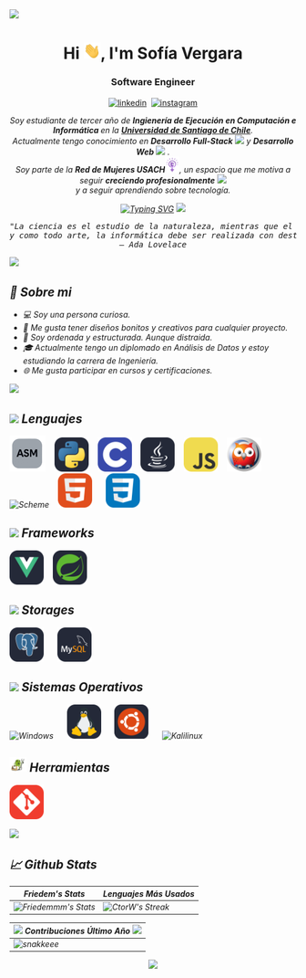 <!--horizontal divider(gradiant)-->
<img src="https://user-images.githubusercontent.com/73097560/115834477-dbab4500-a447-11eb-908a-139a6edaec5c.gif">

<!--soy-->
<h1 align="center">Hi <img src="https://raw.githubusercontent.com/ABSphreak/ABSphreak/master/gifs/Hi.gif" width="30px">, I'm Sofía Vergara</h1>
<h3 align="center">Software Engineer</h3>

<!--redes-->
<p align="center">
<a href="www.linkedin.com/in/sofía-vergara-godoy" target="blank"><img align="center" src="https://user-images.githubusercontent.com/88904952/234979284-68c11d7f-1acc-4f0c-ac78-044e1037d7b0.png" alt="linkedin" height="30" width="30" /></a>&nbsp;
<a href="https://www.instagram.com/friedemmm/" target="blank"><img align="center" src="https://user-images.githubusercontent.com/88904952/234981169-2dd1e58f-4b7e-468c-8213-034ba62156c3.png" alt="instagram" height="30" width="30" /></a>
</p>

<!--descripcion-->
<p align="center">
  <em>
    Soy estudiante de tercer año de <b>Ingienería de Ejecución en Computación e Informática </b> en la <a href="https://www.usach.cl"> <b>Universidad de Santiago de Chile</b></a>. <br>
    Actualmente tengo conocimiento en <b>Desarrollo Full-Stack</b> <img src="https://github.com/TheDudeThatCode/TheDudeThatCode/blob/master/Assets/Developer.gif" width="30px"> y <b>Desarrollo Web</b>&nbsp;<img src="https://github.com/TheDudeThatCode/TheDudeThatCode/blob/master/Assets/Designer.gif" width="36px">&nbsp.
    <br> Soy parte de la <b>Red de Mujeres USACH</b><img src="https://github.com/Friedemmm/Friedemmm/blob/main/output-onlinegiftools-com.gif" width="25px">, un espacio que me motiva a seguir <b>creciendo profesionalmente</b> <img src="https://github.com/TheDudeThatCode/TheDudeThatCode/blob/master/Assets/Medal.gif" width="20px"> 
    <br>y a seguir aprendiendo sobre tecnología.

<!--gif-->
<br/>
<p align="center">
<a href="https://git.io/typing-svg"><img src="https://readme-typing-svg.demolab.com?font=Google+Sans+Code&size=25&letterSpacing=0.2rem&duration=1500&pause=500&color=F74CE5&center=true&width=435&lines=STEM;Full+Stack+Developer;Computer+Science;Web+Developer;Cibersegurity" alt="Typing SVG" /></a>

<!--cuadro cita-->
<img src="https://user-images.githubusercontent.com/73097560/115834477-dbab4500-a447-11eb-908a-139a6edaec5c.gif">
<pre align="center">
"La ciencia es el estudio de la naturaleza, mientras que el arte es el estudio de las ideas; 
y como todo arte, la informática debe ser realizada con destreza y belleza."
— Ada Lovelace</a>
</pre>

<!--sobre mi-->
<img src="https://user-images.githubusercontent.com/73097560/115834477-dbab4500-a447-11eb-908a-139a6edaec5c.gif">

## 📖 Sobre mi

* 💻 Soy una persona curiosa.
* 🎨 Me gusta tener diseños bonitos y creativos para cualquier proyecto.
* 📱 Soy ordenada y estructurada. Aunque distraida.
* 🎓 Actualmente tengo un diplomado en Análisis de Datos y estoy estudiando la carrera de Ingeniería.
* 🌐 Me gusta participar en cursos y certificaciones.

<!-- Languages -->
<img src="https://user-images.githubusercontent.com/73097560/115834477-dbab4500-a447-11eb-908a-139a6edaec5c.gif">

## <img src="https://lenguajesdeprogramacion.net/wp-content/uploads/2022/09/lenguajes-de-programacion-logo.png" width="20px"> Lenguajes

  <img
    src="https://github.com/Friedemmm/Friedemmm/blob/main/ChatGPT_Image_28_sept_2025__21_32_18-removebg-preview%20(1).png"
    width="63"
    alt="Assembler">
    &nbsp;&nbsp;
  <img
    src="https://raw.githubusercontent.com/tandpfun/skill-icons/65dea6c4eaca7da319e552c09f4cf5a9a8dab2c8/icons/Python-Dark.svg"
    width="60px"
    alt="Python">
    &nbsp;&nbsp;
  <img
    src="https://raw.githubusercontent.com/tandpfun/skill-icons/65dea6c4eaca7da319e552c09f4cf5a9a8dab2c8/icons/C.svg"
    width="60px"
    alt="C">
    &nbsp;&nbsp;
  <img
    src="https://raw.githubusercontent.com/tandpfun/skill-icons/65dea6c4eaca7da319e552c09f4cf5a9a8dab2c8/icons/Java-Dark.svg"
    width="60px"
    alt="Java">
    &nbsp;&nbsp;
  <img
    src="https://raw.githubusercontent.com/tandpfun/skill-icons/65dea6c4eaca7da319e552c09f4cf5a9a8dab2c8/icons/JavaScript.svg"
    width="60px"
    alt="Javascript">
    &nbsp;&nbsp;
  <img
    src="https://github.com/Friedemmm/Friedemmm/blob/main/Prolog-logo-512.png"
    width="60px"
    alt="Prolog">
    &nbsp;&nbsp;
  <img
    src="https://upload.wikimedia.org/wikipedia/commons/c/c1/Racket-logo.svg"
    width="60px"
    alt="Scheme">
    &nbsp;&nbsp;
  <img
    src="https://raw.githubusercontent.com/tandpfun/skill-icons/65dea6c4eaca7da319e552c09f4cf5a9a8dab2c8/icons/HTML.svg"
    width="60px"
    alt="HTML">
    &nbsp;&nbsp;&nbsp;&nbsp;
  <img
    src="https://raw.githubusercontent.com/tandpfun/skill-icons/65dea6c4eaca7da319e552c09f4cf5a9a8dab2c8/icons/CSS.svg"
    width="60px"
    alt="css">
    &nbsp;&nbsp;&nbsp;&nbsp;
  
<!-- Frameworks -->
  
## <img src="https://cdn-icons-png.flaticon.com/512/2620/2620969.png" width="20px"> Frameworks
  
  <img
    src="https://raw.githubusercontent.com/tandpfun/skill-icons/65dea6c4eaca7da319e552c09f4cf5a9a8dab2c8/icons/VueJS-Dark.svg"
    width="60px"
    alt="Vue 3">
    &nbsp;&nbsp;
  <img
    src="https://raw.githubusercontent.com/tandpfun/skill-icons/65dea6c4eaca7da319e552c09f4cf5a9a8dab2c8/icons/Spring-Dark.svg"
    width="60px"
    alt="Spring Boot">
    &nbsp;&nbsp;
  
<!-- Storages -->
  
## <img src="https://static.vecteezy.com/system/resources/thumbnails/029/345/981/small_2x/database-icon-data-analytics-icon-monitoring-big-data-analysis-containing-database-free-png.png" width="20px"> Storages

  <img
    src="https://raw.githubusercontent.com/tandpfun/skill-icons/65dea6c4eaca7da319e552c09f4cf5a9a8dab2c8/icons/PostgreSQL-Dark.svg"
    width="60px"
    alt="PostgreSQL">
    &nbsp;&nbsp;&nbsp;&nbsp;
  <img
    src="https://raw.githubusercontent.com/tandpfun/skill-icons/65dea6c4eaca7da319e552c09f4cf5a9a8dab2c8/icons/MySQL-Dark.svg"
    width="60px"
    alt="MySQL">
    &nbsp;&nbsp;&nbsp;&nbsp;

<!-- SO -->
  
## <img src="https://cdn-icons-png.flaticon.com/512/689/689358.png" width="20px"> Sistemas Operativos

  <img
    src="https://raw.githubusercontent.com/tandpfun/skill-icons/65dea6c4eaca7da319e552c09f4cf5a9a8dab2c8/icons/Windows-Dark.svg"
    width="60px"
    alt="Windows">
    &nbsp;&nbsp;&nbsp;&nbsp;
  <img
    src="https://raw.githubusercontent.com/tandpfun/skill-icons/65dea6c4eaca7da319e552c09f4cf5a9a8dab2c8/icons/Linux-Dark.svg"
    width="60px"
    alt="Linux">
    &nbsp;&nbsp;&nbsp;&nbsp;
  <img
    src="https://raw.githubusercontent.com/tandpfun/skill-icons/65dea6c4eaca7da319e552c09f4cf5a9a8dab2c8/icons/Ubuntu-Dark.svg"
    width="60px"
    alt="Ubuntu">
    &nbsp;&nbsp;&nbsp;&nbsp;
  <img
    src="https://raw.githubusercontent.com/tandpfun/skill-icons/65dea6c4eaca7da319e552c09f4cf5a9a8dab2c8/icons/Kali-Dark.svg"
    width="60px"
    alt="Kalilinux">
    &nbsp;&nbsp;&nbsp;&nbsp;
    
<!-- Tools -->
   
## <img src="https://github.com/Friedemmm/Friedemmm/blob/main/gratis-png-desarrollo-de-software-android-desarrollo-de-aplicaciones-moviles-herramientas-removebg-preview.png" width="30px"> Herramientas

<img
    src="https://raw.githubusercontent.com/tandpfun/skill-icons/65dea6c4eaca7da319e552c09f4cf5a9a8dab2c8/icons/Git.svg"
    width="60px"
    alt="Git">
    &nbsp;&nbsp;&nbsp;&nbsp;

<!--stats-->
<img src="https://user-images.githubusercontent.com/73097560/115834477-dbab4500-a447-11eb-908a-139a6edaec5c.gif">

## 📈 Github Stats

<div align="Center">

| Friedem's Stats | Lenguajes Más Usados |
| ------------- | ------------- |
| ![Friedemmm's Stats](https://github-readme-stats.vercel.app/api?username=Friedemmm&theme=omni&show_icons=true&hide_border=true&count_private=true)  | ![CtorW's Streak](https://github-readme-stats.vercel.app/api/top-langs/?username=Friedemmm&theme=omni&show_icons=true&hide_border=true&layout=compact) 

<!--snake-->

| <img src="https://www.gifss.com/espacio/estrellas/images/estrella-01.gif" width="35px"> Contribuciones Último Año <img src="https://www.gifss.com/espacio/estrellas/images/estrella-01.gif" width="35px">|
| ------------------------------------------|
| ![snakkeee](https://github.com/user-attachments/assets/767354e9-fe1e-4009-b421-2f49388bfda5) | 

<img src="https://user-images.githubusercontent.com/73097560/115834477-dbab4500-a447-11eb-908a-139a6edaec5c.gif">

  <!-- iconos: https://github.com/tandpfun/skill-icons-->
  <!-- perfiles: https://github.com/durgeshsamariya/awesome-github-profile-readme-templates-->
  <!-- gif type: https://readme-typing-svg.demolab.com/demo/?font=Google+Sans+Code&size=25&letterSpacing=0.2rem&duration=1500&pause=500&color=F74CE5&center=true&lines=STEM;Full+Stack+Developer;Computer+Science;Web+Developer;Cibersegurity-->
